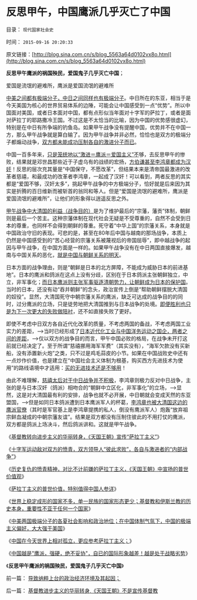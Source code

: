 # 反思甲午，中国鹰派几乎灭亡了中国

目录： `现代国家社会史` 

时间： `2015-09-16 20:20:33` 

原文链接：[http://blog.sina.com.cn/s/blog_5563a64d0102vx8o.html](http://blog.sina.com.cn/s/blog_5563a64d0102vx8o.html)

**反思甲午鹰派的祸国殃民，爱国鬼子几乎灭亡中国**；

爱国是流氓的避难所，鹰派是爱国流氓的避难所

[中美之间都有极端分子，中日之间同样也有极端分子](../../../2015/9/13/中美两国极端分子的各自社会影响和政治地位；.md)。中日所在的东亚，相当于是今天美国为核心的世界贸易体系的边陲，可能会让中国感受到一点“优势”。所以中国面对美国，或者日本面对中国，都有点形似当年面对十字军的萨拉丁，或者是面对萨拉丁的耶路撒冷王国。不过这是不太恰当的比喻，因为中国的优势感很虚幻，特别是在中日有所争端的钓鱼岛。如果甲午战争没有提醒中国，优势并不在中国一方，那么甲午战争就是算白输了。因为甲午战争并非必然，恰恰也是双方的极端分子都煽动战争，[双方都未能成功压制各自的激进分子而已](../../../2015/9/9/萨拉丁主义，《天国王朝》中宣扬的普世价值观.md)。

中国一百多年来，[只是笼统地以“激进＝鹰派＝爱国主义”不](../../../2015/9/13/《日内瓦(战俘)公约》的利益合理性，并非人道主义动机.md)够，去反思甲午的惨败，结果就是邓世昌那些近于子虚乌有的战绩的宏扬，[方伯谦甚至李鸿章都成为汉奸](../../../2011/8/18/冤杀方伯谦！.md)！反思的层次充其量是“中国保守，不愿改革”，但结果本来是清帝国最激进的改革者慈禧，和最成功的改革者李鸿章，一起成了汉奸！可以看到，两者反思的其实都是“爱国不够，汉奸太多”，挑起甲午战争的中方极端分子，恰好就是后来因为其实是折腾的百日维新而被斩首的翁同和等人。但是“爱国是流氓的避难所，鹰派是爱国流氓的避难所”，让他们的形象得以逍遥反思之外。

[甲午战争中大清国的利益（战争目的）](../../../2011/1/11/甲午战争争夺朝鲜，中日战争争夺东北.md)是为了维护最后的“宗藩，藩贡”体制，朝鲜则是最后一个苦主。这种宗藩体制在现代社会无疑是不受尊重的，自然不会受到日本的尊重，也同样不会得到朝鲜的尊重。死守着“中华上国”的宗藩关系，本身就是中国政治守旧的表现。可悲的是，甚至在80年后中国与越南的那场战争，本质上仍然是中国感受到的“苦心经营的宗藩关系被蔑视后的帝国屈辱”，即中越战争的起因与甲午战争，在中国方面是一样的。如果甲午战争没有在中日两国直接爆发，越南与中国关系的恶化，[就是中国与朝鲜关系的明天](../../../2010/11/24/朝鲜玩火打击西方鸽派；中国应考虑退出朝鲜；.md)。

日本方面的战争理由，则是“朝鲜是日本的北方屏障，不能成为威胁日本的前进基地”。日本的鹰派和鸽派在这点上没有分歧，区别在于日本鸽派主张朝鲜独立，中立，非军事化；[而日本鹰派则主张军事驱逐清朝势力，让朝鲜成为日本的保护国](../../../2014/9/25/德川家康的改革开放之“春天的故事”，西乡隆盛“历史遗留问题”.md)。当时的日本，还没有动“吞并朝鲜”的念头，政治宣传上倒是“帮助朝鲜摆脱大清国的奴役”。显然，大清国死守中朝宗藩关系的鹰派，缺乏可达成的战争目的的同时，过分鹰派的立场，只是徒劳地把大清国推到与日本战争的处境。[即便胜利也只是为下一次更大的失败做陪衬](../../../2014/9/25/甲午惨败中的替罪羊，掩盖了中华帝国传统文化的缺陷.md)，还不如直接失败了更好。

即使不考虑中日双方各自近代化改革的质量，不考虑两国的备战，不考虑两国工业实力的差距，——>当时已经形成了[日本近代化工业与中国洋务运动之国企，两者之间的差距](../../../2014/8/17/日本改革开放政策，预兆了中国必定惨败的历史前景.md)，——>仅以双方的战争目的而言，甲午中国必败的格局，在战争未开打这前就已经决定了。至于所谓“慈禧挪用海军军费”（其实没有），“海军欠款没有买新船，没有添置新火炮”之类，只不过是鸡毛蒜皮的小节。如果在中国战败史中还有一点炒作价值，也是建立在“中国社会主义体制为根基，购买西方先进技术为使用”的路线语境中才适用：[买的无进技术还是不够用](../../../2009/2/17/外汇储备买不来先进技术.md)！

由此不难理解，[慈禧太后对于中日战争并不积极](../../../2014/11/30/汉满各自对慈禧的毁誉参半，中苏对戈尔巴乔夫的毁誉参半.md)，李鸿章则极力反对中日战争，主张的是与日本汉奸（鸽派）相吻合的“朝鲜中立区化，非军事化”的立场，——>显然，这是对大清国最有利的安排，战争也就不必开展，中日朝就会变成天然的东亚盟国，——>但是如同日本鸽派遭到日本鹰派军人的杯葛，[李鸿章也被大清国这边的鹰派官僚](../../../2011/1/13/俾斯麦的策略和李鸿章的错误.md)（其时是军官基上是李鸿章提携的私人，倒没有鹰派军人）炮轰“放弃祖宗鲜血凝成的中朝宗藩友谊”。结果是双方都没有压制住彼此的不用打仗的鹰派，双方都是鸽派上场决斗，然后鸽派讲和。这就是甲午战争。

《[基督教转向进步主义的华丽转身，《天国王朝》宣传“萨拉丁主义”](../../../2015/9/7/基督教进步主义的华丽转身,《天国王朝》不是宣传基督教.md)》

《[十字军运动敌对双方的愤青，双方领导人“彼此求败”，各自与激进者的“内部战争”](../../../2015/9/8/《天国王朝》的历史故事，萨拉丁主义的普世价值.md)》

《[历史复仇的愤青精神，对比不计前嫌的萨拉丁主义，《天国王朝》中宣扬的普世价值观](../../../2015/9/9/萨拉丁主义，《天国王朝》中宣扬的普世价值观.md)》

《[萨拉丁主义的普世价值，特别值得中国人参详](../../../2015/9/10/萨拉丁主义的普世价值，特别值得中国人参详；.md)》

《[世界上稳定成形的国家不多，单一民族的国家形态更少；基督教和伊斯兰教的历史本身，重要性不亚于任何一个国家](../../../2015/9/11/过分着重于“世界各国，各民族”的历史和国际教育.md)》

《[中美两国极端分子的各夏社会影响和政治地位；在中国体制气氛下，中国的极端主义偏好，大大强于美国](../../../2015/9/13/中美两国极端分子的各自社会影响和政治地位；.md)》

《[中国在今天世界上相对孤立，更应参考萨拉丁主义；](../../../2015/9/14/中国在世界上相对孤立，更应参考萨拉丁主义；.md)》

《[中国越是"鹰派，强硬，绝不妥协"，自已的国际形象越差！越是处于战略劣势](../../../2015/9/15/中国只能通过萨拉丁主义，与世界和平互利.md)》

《**反思甲午鹰派的祸国殃民，爱国鬼子几乎灭亡中国**》

前一篇： [导致纳粹上台的政治经济环境及其起因；](../../../2015/9/22/导致纳粹上台的政治经济环境及其起因；.md)

后一篇： [基督教进步主义的华丽转身,《天国王朝》不是宣传基督教](../../../2015/9/7/基督教进步主义的华丽转身,《天国王朝》不是宣传基督教.md)

